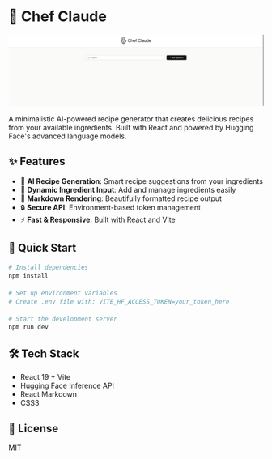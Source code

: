 # 🍳 Chef Claude

![Chef Claude](output/1st.png)

A minimalistic AI-powered recipe generator that creates delicious recipes from your available ingredients. Built with React and powered by Hugging Face's advanced language models.

## ✨ Features

- 🤖 **AI Recipe Generation**: Smart recipe suggestions from your ingredients
- 🥕 **Dynamic Ingredient Input**: Add and manage ingredients easily
- 📝 **Markdown Rendering**: Beautifully formatted recipe output
- 🔒 **Secure API**: Environment-based token management
- ⚡ **Fast & Responsive**: Built with React and Vite

## 🚀 Quick Start

```bash
# Install dependencies
npm install

# Set up environment variables
# Create .env file with: VITE_HF_ACCESS_TOKEN=your_token_here

# Start the development server
npm run dev
```

## 🛠️ Tech Stack
- React 19 + Vite
- Hugging Face Inference API
- React Markdown
- CSS3

## 📄 License
MIT
